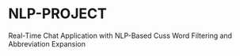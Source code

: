 # NLP-PROJECT
Real-Time Chat Application with NLP-Based Cuss Word Filtering and Abbreviation Expansion 
